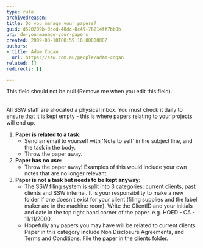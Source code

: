```yaml
---
type: rule
archivedreason: 
title: Do you manage your papers?
guid: d520209b-0ccd-40dc-8c49-76214ff7bb8b
uri: do-you-manage-your-papers
created: 2009-03-10T08:59:16.0000000Z
authors:
- title: Adam Cogan
  url: https://ssw.com.au/people/adam-cogan
related: []
redirects: []

---
```



This field should not be null (Remove me when you edit this field).
<br><excerpt class='endintro'></excerpt><br>

  <p>All SSW staff are allocated a physical inbox. You must check it daily to ensure that it is kept empty - this is where papers relating to your projects will end up.</p>
<ol>
    <li><strong>Paper is related to a task&#58;</strong>
    <ul>
        <li>Send an email to yourself with 'Note to self' in the subject line, and the task in the body.
        </li>
        <li>Throw the paper away.</li>
    </ul>
    </li>
    <li><strong>Paper has no use&#58;</strong>
    <ul>
        <li>Throw the paper away! Examples of this would include your own notes that are no longer relevant. </li>
    </ul>
    </li>
    <li><strong>Paper is not a task but needs to be kept anyway&#58;</strong><br>
    <ul>
        <li>The SSW filing system is split into 3 categories&#58; current clients, past clients and SSW internal. It is your responsibility to make a new folder if one doesn't exist for your client (filing supplies and the label maker are in the machine room). Write the ClientID and your initials and date in the top right hand corner of the paper. e.g. HOED - CA - 11/11/2000.
        </li>
        <li>Hopefully any papers you may have will be related to current clients. Paper in this category include Non Disclosure Agreements, and Terms and Conditions. File the paper in the clients folder.</li>
    </ul>
    </li>
</ol>



